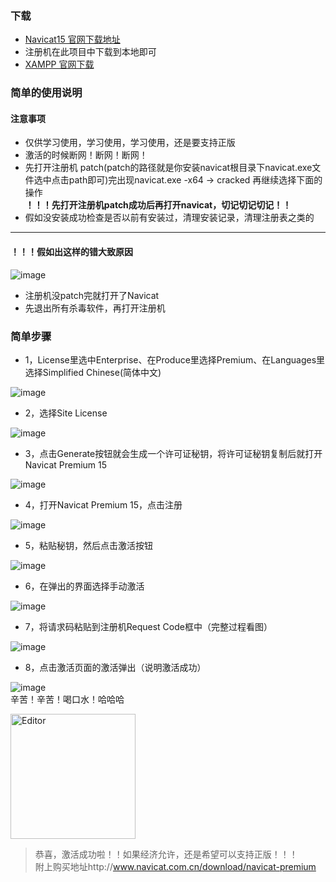 ### 下载
* [Navicat15 官网下载地址](http://www.navicat.com.cn/download/navicat-premium)  
* 注册机在此项目中下载到本地即可  
* [XAMPP 官网下载](https://sourceforge.net/projects/xampp/files/)
### 简单的使用说明

#### 注意事项 
* 仅供学习使用，学习使用，学习使用，还是要支持正版
* 激活的时候断网！断网！断网！
* 先打开注册机 patch(patch的路径就是你安装navicat根目录下navicat.exe文件选中点击path即可)完出现navicat.exe -x64 -> cracked 再继续选择下面的操作  
**！！！先打开注册机patch成功后再打开navicat，切记切记切记！！**    
* 假如没安装成功检查是否以前有安装过，清理安装记录，清理注册表之类的
***
#### ！！！假如出这样的错大致原因  

![image](https://user-images.githubusercontent.com/21699695/117238464-84ea3600-ae5f-11eb-85a7-1dc648bc1bd3.png)

* 注册机没patch完就打开了Navicat
* 先退出所有杀毒软件，再打开注册机

### 简单步骤

* 1，License里选中Enterprise、在Produce里选择Premium、在Languages里选择Simplified Chinese(简体中文)  

 ![image](https://user-images.githubusercontent.com/21699695/117237744-253f5b00-ae5e-11eb-8852-e3dda6ee81d6.png)  
 
* 2，选择Site License  

 ![image](https://user-images.githubusercontent.com/21699695/117237814-47d17400-ae5e-11eb-8580-b17948158cdd.png)  
 
* 3，点击Generate按钮就会生成一个许可证秘钥，将许可证秘钥复制后就打开Navicat Premium 15  

![image](https://user-images.githubusercontent.com/21699695/117237869-6899c980-ae5e-11eb-8ca0-772e35c0d519.png)  

* 4，打开Navicat Premium 15，点击注册  

![image](https://user-images.githubusercontent.com/21699695/117237941-8cf5a600-ae5e-11eb-82f4-4b7c168ec17b.png)  

* 5，粘贴秘钥，然后点击激活按钮  

![image](https://user-images.githubusercontent.com/21699695/117237989-abf43800-ae5e-11eb-8d73-23c0f01a4720.png)  

* 6，在弹出的界面选择手动激活  

![image](https://user-images.githubusercontent.com/21699695/117238026-b6163680-ae5e-11eb-8ff5-38661aa402aa.png)  

* 7，将请求码粘贴到注册机Request Code框中（完整过程看图） 

![image](https://user-images.githubusercontent.com/21699695/117238049-c7f7d980-ae5e-11eb-80a5-d5545ab6a4d4.png)  

* 8，点击激活页面的激活弹出（说明激活成功）  

![image](https://user-images.githubusercontent.com/21699695/117238063-ce865100-ae5e-11eb-83d8-870e837517d8.png)  
辛苦！辛苦！喝口水！哈哈哈
<div align="left">
	<img src="https://user-images.githubusercontent.com/21699695/121778277-d6a57f00-cbc8-11eb-9b28-13462b3fde2f.png" alt="Editor" width="200">
</div>

> 恭喜，激活成功啦！！如果经济允许，还是希望可以支持正版！！！  
> 附上购买地址http://www.navicat.com.cn/download/navicat-premium
